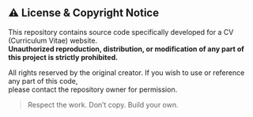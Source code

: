 ## ⚠️ License & Copyright Notice

This repository contains source code specifically developed for a CV (Curriculum Vitae) website.  
**Unauthorized reproduction, distribution, or modification of any part of this project is strictly prohibited.**

All rights reserved by the original creator. If you wish to use or reference any part of this code,  
please contact the repository owner for permission.

> Respect the work. Don’t copy. Build your own.
